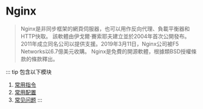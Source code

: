 # Nginx
> Nginx是非同步框架的網頁伺服器，也可以用作反向代理、負載平衡器和HTTP快取。
>該軟體由伊戈爾·賽索耶夫建立並於2004年首次公開發布。
>2011年成立同名公司以提供支援。2019年3月11日，Nginx公司被F5 Networks以6.7億美元收購。
> Nginx是免費的開源軟體，根據類BSD授權條款的條款釋出。

::: tip 包含以下模块
1. [常用指令](/tools/nginx/common.md)
2. [常用配置](/tools/nginx/setting.md)
3. [常见问题](/tools/nginx/problem.md)
:::
